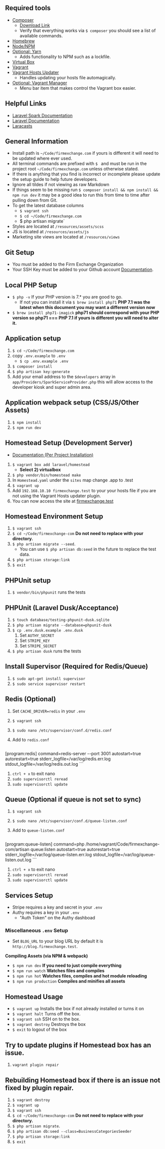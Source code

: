 ## Required tools
- [Composer](https://getcomposer.org/doc/00-intro.md#globally)
    - [Download Link](https://getcomposer.org/download/)
    - Verify that everything works via `$ composer` you should see a list of available commands.
- [Homebrew](https://brew.sh/)
- [Node/NPM](https://nodejs.org/en/)
- [Optional: Yarn](https://yarnpkg.com/en/docs/install)
    - Adds functionality to NPM such as a lockfile.
- [Virtual Box](https://www.virtualbox.org/wiki/Downloads)
- [Vagrant](https://www.vagrantup.com/downloads.html)
- [Vagrant Hosts Updater](https://github.com/cogitatio/vagrant-hostsupdater)
  - Handles updating your hosts file automagically.
- [Optional: Vagrant Manager](http://vagrantmanager.com/)
  - Menu bar item that makes control the Vagrant box easier.

## Helpful Links
- [Laravel Spark Documentation](https://spark.laravel.com/docs/)
- [Laravel Documentation](https://laravel.com/docs/)
- [Laracasts](https://laracasts.com/)

## General Information
- Install path is `~/Code/firmexchange.com` if yours is different it will need to be updated where ever used.
- All terminal commands are prefixed with `$ ` and must be run in the project root `~/Code/firmexchange.com` unless otherwise stated.
- If there is anything that you find is incorrect or incomplete please update the setup guide to help future developers.
- Ignore all tildes if not viewing as raw Markdown
- If things seem to be missing run `$ composer install && npm install && npm run dev` it may be a good idea to run this from time to time after pulling down from Git.
- To get the latest database columns
    - `$ vagrant ssh`
    - `$ cd ~/Code/firmexchange.com`
    - $ php artisan migrate`
- Styles are located at `/resources/assets/scss`
- JS is located at `/resources/assets/js`
- Marketing site views are located at `/resources/views`

## Git Setup
- You must be added to the Firm Exchange Organization
- Your SSH Key must be added to your Github account [Documentation](https://help.github.com/articles/adding-a-new-ssh-key-to-your-github-account/).

## Local PHP Setup
- `$ php -v` If your PHP version is 7.* you are good to go.
    - If not you can install it via `$ brew install php71` **PHP 7.1 was the latest when this document you may want a different version now**
- `$ brew install php71-imagick` **php71 should correspond with your PHP version so php71 === PHP 7.1 if yours is different you will need to alter it.**

## Application setup
1. `$ cd ~/Code/firmexchange.com`
1. copy `.env.example` to `.env`
    - `$ cp .env.example .env`
1. `$ composer install`
1. `$ php artisan key:generate`
1. Add your email address to the `$developers` array in `app/Providers/SparkServiceProvider.php` this will allow access to the developer kiosk and super admin area.

## Application webpack setup (CSS/JS/Other Assets)
1. `$ npm install`
2. `$ npm run dev`

## Homestead Setup (Development Server)
- [Documentation (Per Project Installation)](https://laravel.com/docs/homestead)
1. `$ vagrant box add laravel/homestead`
    - **Select 2) virtualbox**
1. `$ php vendor/bin/homestead make`
1. In `Homestead.yaml` under the `sites` map change .app to .test
1. `$ vagrant up`
1. Add `192.168.10.10 firmexchange.test` to your your hosts file if you are not using the Vagrant Hosts updater plugin.
1. You can now access the site at [firmexchange.test](http://firmexchange.test)

## Homestead Environment Setup
1. `$ vagrant ssh`
1. `$ cd ~/Code/firmexchange-com` **Do not need to replace with your directory.**
1. `$ php artisan migrate --seed`.
    - You can use `$ php artisan db:seed` in the future to replace the test data.
1. `$ php artisan storage:link`
1. `$ exit`

## PHPUnit setup
1. `$ vendor/bin/phpunit` runs the tests

## PHPUnit (Laravel Dusk/Acceptance)
1. `$ touch database/testing-phpunit-dusk.sqlite`
1. `$ php artisan migrate --database=phpunit-dusk`
1. `$ cp .env.dusk.example .env.dusk`
    1. Set `AUTHY_SECRET`
    1. Set `STRIPE_KEY`
    1. Set `STRIPE_SECRET`
1. `$ php artisan dusk` runs the tests

## Install Supervisor (Required for Redis/Queue)
1. `$ sudo apt-get install supervisor`
1. `$ sudo service supervisor restart`

## Redis (Optional)
1. Set `CACHE_DRIVER=redis` in your `.env`
1. `$ vagrant ssh`
1. `$ sudo nano /etc/supervisor/conf.d/redis.conf`
1. Add to `redis.conf`

    ```
[program:redis]
command=redis-server --port 3001
autostart=true
autorestart=true
stderr_logfile=/var/log/redis.err.log
stdout_logfile=/var/log/redis.out.log
    ```
1. `ctrl + x` to exit nano
1. `sudo supervisorctl reread`
1.  `sudo supervisorctl update`

## Queue (Optional if queue is not set to sync)
1. `$ vagrant ssh`
1. `$ sudo nano /etc/supervisor/conf.d/queue-listen.conf`
1. Add to `queue-listen.conf`

    ```
[program:queue-listen]
command=php /home/vagrant/Code/firmexchange-com/artisan queue:listen
autostart=true
autorestart=true
stderr_logfile=/var/log/queue-listen.err.log
stdout_logfile=/var/log/queue-listen.out.log
    ```
1. `ctrl + x` to exit nano
1. `sudo supervisorctl reread`
1.  `sudo supervisorctl update`

## Services Setup
- Stripe requires a key and secret in your `.env`
- Authy requires a key in your `.env`
    - "Auth Token" on the Authy dashboad

### Miscellaneous `.env` Setup
- Set `BLOG_URL` to your blog URL by default it is `http://blog.firmexchange.test`.

**Compiling Assets (via NPM & webpack)**
- `$ npm run dev` **If you need to just compile everything**
- `$ npm run watch` **Watches files and compiles**
- `$ npm run hot` **Watches files, compiles and hot module reloading**
- `$ npm run production` **Compiles and minifies all assets**

## Homestead Usage
- `$ vagrant up` Installs the box if not already installed or turns it on
- `$ vagrant halt` Turns off the box.
- `$ vagrant ssh` SSH on to the box.
- `$ vagrant destroy` Destroys the box
- `$ exit` to logout of the box

## Try to update plugins if Homestead box has an issue.
1. `vagrant plugin repair`

## Rebuilding Homestead box if there is an issue not fixed by plugin repair.
1. `$ vagrant destroy`
1. `$ vagrant up`
1. `$ vagrant ssh`
1. `$ cd ~/Code/firmexchange-com` **Do not need to replace with your directory.**
1. `$ php artisan migrate`.
1. `$ php artisan db:seed --class=BusinessCategoriesSeeder`
1. `$ php artisan storage:link`
1. `$ exit`
